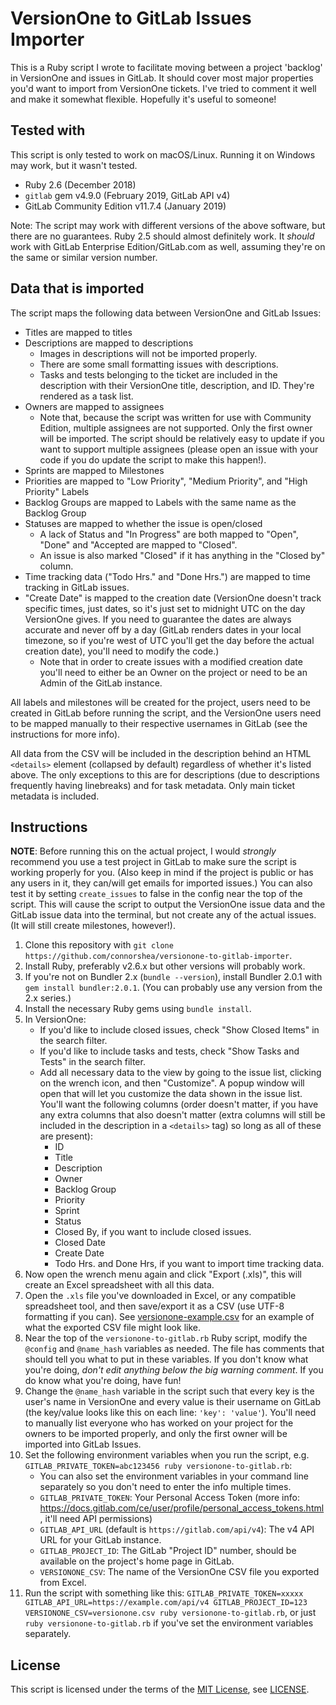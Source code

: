 # VersionOne to GitLab Issues Importer

This is a Ruby script I wrote to facilitate moving between a project 'backlog' in VersionOne and issues in GitLab. It should cover most major properties you'd want to import from VersionOne tickets. I've tried to comment it well and make it somewhat flexible. Hopefully it's useful to someone!

## Tested with

This script is only tested to work on macOS/Linux. Running it on Windows may work, but it wasn't tested.

- Ruby 2.6 (December 2018)
- `gitlab` gem v4.9.0 (February 2019, GitLab API v4)
- GitLab Community Edition v11.7.4 (January 2019)

Note: The script may work with different versions of the above software, but there are no guarantees. Ruby 2.5 should almost definitely work. It _should_ work with GitLab Enterprise Edition/GitLab.com as well, assuming they're on the same or similar version number.

## Data that is imported

The script maps the following data between VersionOne and GitLab Issues:

- Titles are mapped to titles
- Descriptions are mapped to descriptions
  - Images in descriptions will not be imported properly.
  - There are some small formatting issues with descriptions.
  - Tasks and tests belonging to the ticket are included in the description with their VersionOne title, description, and ID. They're rendered as a task list.
- Owners are mapped to assignees
  - Note that, because the script was written for use with Community Edition, multiple assignees are not supported. Only the first owner will be imported. The script should be relatively easy to update if you want to support multiple assignees (please open an issue with your code if you do update the script to make this happen!).
- Sprints are mapped to Milestones
- Priorities are mapped to "Low Priority", "Medium Priority", and "High Priority" Labels
- Backlog Groups are mapped to Labels with the same name as the Backlog Group
- Statuses are mapped to whether the issue is open/closed
  - A lack of Status and "In Progress" are both mapped to "Open", "Done" and "Accepted are mapped to "Closed".
  - An issue is also marked "Closed" if it has anything in the "Closed by" column.
- Time tracking data ("Todo Hrs." and "Done Hrs.") are mapped to time tracking in GitLab issues.
- "Create Date" is mapped to the creation date (VersionOne doesn't track specific times, just dates, so it's just set to midnight UTC on the day VersionOne gives. If you need to guarantee the dates are always accurate and never off by a day (GitLab renders dates in your local timezone, so if you're west of UTC you'll get the day before the actual creation date), you'll need to modify the code.)
  - Note that in order to create issues with a modified creation date you'll need to either be an Owner on the project or need to be an Admin of the GitLab instance.

All labels and milestones will be created for the project, users need to be created in GitLab before running the script, and the VersionOne users need to be mapped manually to their respective usernames in GitLab (see the instructions for more info).

All data from the CSV will be included in the description behind an HTML `<details>` element (collapsed by default) regardless of whether it's listed above. The only exceptions to this are for descriptions (due to descriptions frequently having linebreaks) and for task metadata. Only main ticket metadata is included.

## Instructions

**NOTE**: Before running this on the actual project, I would _strongly_ recommend you use a test project in GitLab to make sure the script is working properly for you. (Also keep in mind if the project is public or has any users in it, they can/will get emails for imported issues.) You can also test it by setting `create_issues` to false in the config near the top of the script. This will cause the script to output the VersionOne issue data and the GitLab issue data into the terminal, but not create any of the actual issues. (It will still create milestones, however!).

1. Clone this repository with `git clone https://github.com/connorshea/versionone-to-gitlab-importer`.
1. Install Ruby, preferably v2.6.x but other versions will probably work.
1. If you're not on Bundler 2.x (`bundle --version`), install Bundler 2.0.1 with `gem install bundler:2.0.1`. (You can probably use any version from the 2.x series.)
1. Install the necessary Ruby gems using `bundle install`.
1. In VersionOne:
   - If you'd like to include closed issues, check "Show Closed Items" in the search filter.
   - If you'd like to include tasks and tests, check "Show Tasks and Tests" in the search filter.
   - Add all necessary data to the view by going to the issue list, clicking on the wrench icon, and then "Customize". A popup window will open that will let you customize the data shown in the issue list. You'll want the following columns (order doesn't matter, if you have any extra columns that also doesn't matter (extra columns will still be included in the description in a `<details>` tag) so long as all of these are present):
     - ID
     - Title
     - Description
     - Owner
     - Backlog Group
     - Priority
     - Sprint
     - Status
     - Closed By, if you want to include closed issues.
     - Closed Date
     - Create Date
     - Todo Hrs. and Done Hrs, if you want to import time tracking data.
1. Now open the wrench menu again and click "Export (.xls)", this will create an Excel spreadsheet with all this data.
1. Open the `.xls` file you've downloaded in Excel, or any compatible spreadsheet tool, and then save/export it as a CSV (use UTF-8 formatting if you can). See [versionone-example.csv](versionone-example.csv) for an example of what the exported CSV file might look like.
1. Near the top of the `versionone-to-gitlab.rb` Ruby script, modify the `@config` and `@name_hash` variables as needed. The file has comments that should tell you what to put in these variables. If you don't know what you're doing, _don't edit anything below the big warning comment_. If you do know what you're doing, have fun!
1. Change the `@name_hash` variable in the script such that every key is the user's name in VersionOne and every value is their username on GitLab (the key/value looks like this on each line: `'key': 'value'`). You'll need to manually list everyone who has worked on your project for the owners to be imported properly, and only the first owner will be imported into GitLab Issues.
1. Set the following environment variables when you run the script, e.g. `GITLAB_PRIVATE_TOKEN=abc123456 ruby versionone-to-gitlab.rb`:
   - You can also set the environment variables in your command line separately so you don't need to enter the info multiple times.
   - `GITLAB_PRIVATE_TOKEN`: Your Personal Access Token (more info: https://docs.gitlab.com/ce/user/profile/personal_access_tokens.html, it'll need API permissions)
   - `GITLAB_API_URL` (default is `https://gitlab.com/api/v4`): The v4 API URL for your GitLab instance.
   - `GITLAB_PROJECT_ID`: The GitLab "Project ID" number, should be available on the project's home page in GitLab.
   - `VERSIONONE_CSV`: The name of the VersionOne CSV file you exported from Excel.
1. Run the script with something like this: `GITLAB_PRIVATE_TOKEN=xxxxx GITLAB_API_URL=https://example.com/api/v4 GITLAB_PROJECT_ID=123 VERSIONONE_CSV=versionone.csv ruby versionone-to-gitlab.rb`, or just `ruby versionone-to-gitlab.rb` if you've set the environment variables separately.

## License

This script is licensed under the terms of the [MIT License](https://opensource.org/licenses/MIT), see [LICENSE](LICENSE).
